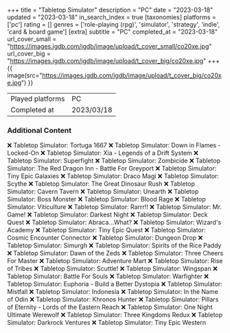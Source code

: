 +++
title = "Tabletop Simulator"
description = "PC"
date = "2023-03-18"
updated = "2023-03-18"
in_search_index = true
[taxonomies]
platforms = ['pc']
rating = []
genres = ['role-playing (rpg)', 'simulator', 'strategy', 'indie', 'card & board game']
[extra]
subtitle = "PC"
completed_at = "2023-03-18"
url_cover_small = "https://images.igdb.com/igdb/image/upload/t_cover_small/co20xe.jpg"
url_cover_big = "https://images.igdb.com/igdb/image/upload/t_cover_big/co20xe.jpg"
+++
{{ image(src="https://images.igdb.com/igdb/image/upload/t_cover_big/co20xe.jpg") }}

|              |            |
| ------------ | ---------- |
| Played platforms    | PC |
| Completed at | 2023/03/18 |



### Additional Content


❌ Tabletop Simulator: Tortuga 1667
❌ Tabletop Simulator: Down in Flames - Locked-On
❌ Tabletop Simulator: Xia - Legends of a Drift System
❌ Tabletop Simulator: Superfight
❌ Tabletop Simulator: Zombicide
❌ Tabletop Simulator: The Red Dragon Inn - Battle For Greyport
❌ Tabletop Simulator: Tiny Epic Galaxies
❌ Tabletop Simulator: Draco Magi
❌ Tabletop Simulator: Scythe
❌ Tabletop Simulator: The Great Dinosaur Rush
❌ Tabletop Simulator: Cavern Tavern
❌ Tabletop Simulator: Unearth
❌ Tabletop Simulator: Boss Monster
❌ Tabletop Simulator: Blood Rage
❌ Tabletop Simulator: Viticulture
❌ Tabletop Simulator: Rarrr!!
❌ Tabletop Simulator: Mr. Game!
❌ Tabletop Simulator: Darkest Night
❌ Tabletop Simulator: Deck Quest
❌ Tabletop Simulator: Abraca...What?
❌ Tabletop Simulator: Wizard's Academy
❌ Tabletop Simulator: Tiny Epic Quest
❌ Tabletop Simulator: Cosmic Encounter Connector
❌ Tabletop Simulator: Dungeon Drop
❌ Tabletop Simulator: Simurgh
❌ Tabletop Simulator: Spirits of the Rice Paddy
❌ Tabletop Simulator: Dawn of the Zeds
❌ Tabletop Simulator: Three Cheers For Master
❌ Tabletop Simulator: Adventure Mart
❌ Tabletop Simulator: Rise of Tribes
❌ Tabletop Simulator: Scuttle!
❌ Tabletop Simulator: Wingspan
❌ Tabletop Simulator: Battle For Souls
❌ Tabletop Simulator: Warfighter
❌ Tabletop Simulator: Euphoria - Build a Better Dystopia
❌ Tabletop Simulator: Mistfall
❌ Tabletop Simulator: Indonesia
❌ Tabletop Simulator: In the Name of Odin
❌ Tabletop Simulator: Khronos Hunter
❌ Tabletop Simulator: Pillars of Eternity - Lords of the Eastern Reach
❌ Tabletop Simulator: One Night Ultimate Werewolf
❌ Tabletop Simulator: Three Kingdoms Redux
❌ Tabletop Simulator: Darkrock Ventures
❌ Tabletop Simulator: Tiny Epic Western